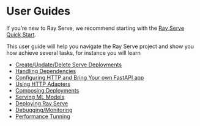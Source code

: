 # User Guides

If you’re new to Ray Serve, we recommend starting with the [Ray Serve Quick Start](getting_started).

This user guide will help you navigate the Ray Serve project and show you how achieve several tasks, for instance
you will learn
- [Create/Update/Delete Serve Deployments](managing-deployments)
- [Handling Dependencies](handling-dependencies)
- [Configuring HTTP and Bring Your own FastAPI app](http-guide)
- [Using HTTP Adapters](http-adapters)
- [Composing Deployments](handle-guide)
- [Serving ML Models](ml-models)
- [Deploying Ray Serve](deploying-serve)
- [Debugging/Monitoring](monitoring)
- [Performance Tunning](performance)